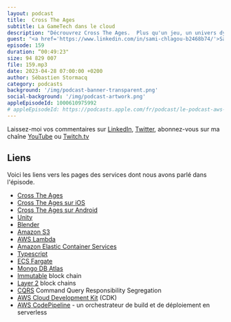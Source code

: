 ```yaml
---
layout: podcast
title:  Cross The Ages
subtitle: La GameTech dans le cloud
description: "Décrouvrez Cross The Ages.  Plus qu'un jeu, un univers dystopique et dynamique où vous pouvez jouer, collectioner et échanger des cartes virtuelles et réelles. Mais que se cache-t-il sous le capot ? Quelle est l'infrastructure cloud requise pour offrir cette expérience à des centaines de milliers de joueurs ?  On parle de fonctions Lambdas, de conteneurs, de bases de données, de replications multi-régions.  On y apprend aussi que le serverless n'est pas toujours moins cher.  Découvrez les dessous d'une architecture de jeu moderne dans le cloud."
guest: "<a href='https://www.linkedin.com/in/sami-chlagou-b2468b74/'>Sami Chlagou</a>, CEO et <a href='https://www.linkedin.com/in/quentin-giraud/'>Quentin Giraud</a>, Chief Gaming Officer, tous deux chez Cross the Ages. Et la participation de <a href='https://www.linkedin.com/in/steve-houel/'>Steve Houël</a>, Senior Solution Architect, GameTech, AWS France."
episode: 159
duration: “00:49:23"
size: 94 829 007
file: 159.mp3
date: 2023-04-28 07:00:00 +0200
author: Sébastien Stormacq
category: podcasts
background: '/img/podcast-banner-transparent.png'
social-background: '/img/podcast-artwork.png'
appleEpisodeId: 1000610975992
# appleEpisodeId: https://podcasts.apple.com/fr/podcast/le-podcast-aws-en-français/id1452118442
---
```


Laissez-moi vos commentaires sur [LinkedIn](https://www.linkedin.com/in/sebastienstormacq/), [Twitter](https://twitter.com/sebsto), abonnez-vous sur ma chaîne [YouTube](https://www.youtube.com/sebsto) ou [Twitch.tv](https://www.twitch.tv/sebAWS)

## Liens

Voici les liens vers les pages des services dont nous avons parlé dans l'épisode.

- [Cross The Ages](https://www.crosstheages.com/)
- [Cross The Ages sur iOS](https://www.crosstheages.com/appleios)
- [Cross The Ages sur Android](https://www.crosstheages.com/android)
- [Unity](https://unity.com/)
- [Blender](https://www.blender.org/)
- [Amazon S3](https://docs.aws.amazon.com/AmazonS3/latest/userguide/Welcome.html)
- [AWS Lambda](https://docs.aws.amazon.com/lambda/latest/dg/welcome.html)
- [Amazon Elastic Container Services](https://docs.aws.amazon.com/AmazonECS/latest/developerguide/Welcome.html)
- [Typescript](https://www.typescriptlang.org/)
- [ECS Fargate](https://docs.aws.amazon.com/AmazonECS/latest/userguide/what-is-fargate.html)
- [Mongo DB Atlas](https://www.mongodb.com/atlas/database)
- [Immutable](https://www.immutable.com/) block chain
- [Layer 2](https://cointelegraph.com/learn/a-beginners-guide-on-blockchain-layer-2-scaling-solutions) block chains
- [CQRS](https://martinfowler.com/bliki/CQRS.html) Command Query Responsibility Segregation
- [AWS Cloud Development Kit](https://docs.aws.amazon.com/cdk/v2/guide/getting_started.html) (CDK)
- [AWS CodePipeline](https://docs.aws.amazon.com/codepipeline/latest/userguide/welcome.html) - un orchestrateur de build et de déploiement en serverless